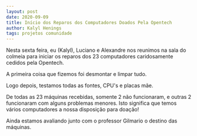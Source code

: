 ```yaml
---
layout: post
date: 2020-09-09
title: Início dos Reparos dos Computadores Doados Pela Opentech
author: Kalyl Henings
tags: projetos comunidade
---
```

Nesta sexta feira, eu (Kalyl), Luciano e Alexandre nos reunimos na sala do colmeia para iniciar os reparos dos 23 computadores caridosamente cedidos pela Opentech.

A primeira coisa que fizemos foi desmontar e limpar tudo.

Logo depois, testamos todas as fontes, CPU's e placas mãe.

De todas as 23 máquinas recebidas, somente 2 não funcionaram, e outras 2 funcionaram com alguns problemas menores. Isto significa que temos vários computadores a nossa disposição para doação!

Ainda estamos avaliando junto com o professor Gilmario o destino das máquinas.